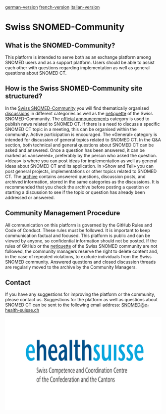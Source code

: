 [german-version](https://github.com/ehealthsuisse/Snomed-Community/blob/main/README_DE.md)
[french-version](https://github.com/ehealthsuisse/Snomed-Community/blob/main/README_FR.md)
[italian-version](https://github.com/ehealthsuisse/Snomed-Community/blob/main/README_IT.md)
# Swiss SNOMED-Community

## What is the SNOMED-Community?
This platform is intended to serve both as an exchange platform among SNOMED users and as a support platform. Users should be able to assist each other with questions regarding implementation as well as general questions about SNOMED CT.

## How is the Swiss SNOMED-Community site structured?
In the [Swiss SNOMED-Community](https://github.com/ehealthsuisse/Swiss-SNOMED-Community/blob/main/README_EN.md) you will find thematically organised [discussions](https://github.com/ehealthsuisse/Swiss-SNOMED-Community/discussions) in different categories as well as the [netiquette](https://github.com/ehealthsuisse/Swiss-SNOMED-Community/blob/main/Netiquette/Netiquette_EN.md) of the Swiss SNOMED-Community. 
The [official announcements](https://github.com/ehealthsuisse/Swiss-SNOMED-Community/discussions/categories/announcements) category is used to publish news related to SNOMED CT. If there is a need to discuss a specific SNOMED CT topic in a meeting, this can be organised within the community. Active participation is encouraged.
The «General» category is intended for discussion of general topics related to SNOMED CT. 
In the Q&A section, both technical and general questions about SNOMED CT can be asked and answered. Once a question has been answered, it can be marked as «answered», preferably by the person who asked the question.
«Ideas» is where you can post ideas for implementation as well as general ideas about SNOMED CT and its application. 
In »Show and Tell» you can post general projects, implementations or other topics related to SNOMED CT. The [archive](https://github.com/ehealthsuisse/Archiv/discussions) contains answered questions, discussion posts, and archived information, stored in the same categories as the discussions. It is recommended that you check the archive before posting a question or starting a discussion to see if the topic or question has already been addressed or answered.

## Community Management Procedure
All communication on this platform is governed by the GitHub Rules and Code of Conduct. These rules must be followed. It is important to keep communication factual and focused. This platform is public and can be viewed by anyone, so confidential information should not be posted.
If the rules of GitHub or the [netiquette](https://github.com/ehealthsuisse/Swiss-SNOMED-Community/blob/main/Netiquette/Netiquette_EN.md) of the Swiss SNOMED community are not followed, the community managers reserve the right to delete content and, in the case of repeated violations, to exclude individuals from the Swiss SNOMED community.
Answered questions and closed discussion threads are regularly moved to the archive by the Community Managers.

## Contact
If you have any suggestions for improving the platform or the community, please contact us. Suggestions for the platform as well as questions about SNOMED CT can be sent to the following email address: SNOMED@e-health-suisse.ch
<p align="center">
<img src="https://github.com/ehealthsuisse/eHS_Logo/blob/main/eHS_Logo/EN.svg?raw=true" width="600" height="300">
</p>
